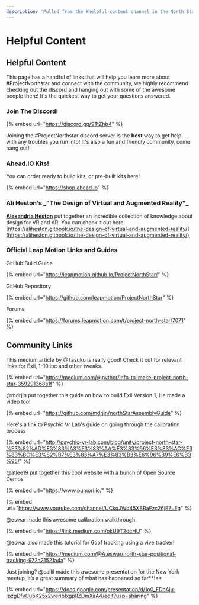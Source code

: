 ```yaml
---
description: 'Pulled from the #helpful-content channel in the North Star Discord'
---
```


# Helpful Content

## Helpful Content

This page has a handful of links that will help you learn more about #ProjectNorthstar and connect with the community, we highly recommend checking out the discord and hanging out with some of the awesome people there! It's the quickest way to get your questions answered.&#x20;

### Join The Discord!

{% embed url="https://discord.gg/9TtZhb4" %}

Joining the #ProjectNorthstar discord server is the **best** way to get help with any troubles you run into! It's also a fun and friendly community, come hang out!

### Ahead.IO Kits!

You can order ready to build kits, or pre-built kits here!

{% embed url="https://shop.ahead.io" %}

### **Ali Heston's **_**"The Design of Virtual and Augmented Reality"**_

[**Alexandria Heston**](https://twitter.com/ali\_heston) put together an incredible collection of knowledge about design for VR and AR. You can check it out here! [https://aliheston.gitbook.io/the-design-of-virtual-and-augmented-reality/](https://aliheston.gitbook.io/the-design-of-virtual-and-augmented-reality/)

### **Official Leap Motion Links and Guides**

GitHub Build Guide

{% embed url="https://leapmotion.github.io/ProjectNorthStar/" %}

GitHub Repository

{% embed url="https://github.com/leapmotion/ProjectNorthStar" %}

Forums

{% embed url="https://forums.leapmotion.com/t/project-north-star/7071" %}

## **Community Links**

This medium article by @Tasuku is really good! Check it out for relevant links for Exii, 1-10.inc and other tweaks.&#x20;

{% embed url="https://medium.com/@pythor/info-to-make-project-north-star-359291368e1f" %}

@mdrjjn put together this guide on how to build Exii Version 1, He made a video too!&#x20;

{% embed url="https://github.com/mdrjjn/northStarAssemblyGuide" %}

Here's a link to Psychic Vr Lab's guide on going through the calibration process

{% embed url="http://psychic-vr-lab.com/blog/unity/project-north-star-%E3%82%AD%E3%83%A3%E3%83%AA%E3%83%96%E3%83%AC%E3%83%BC%E3%82%B7%E3%83%A7%E3%83%B3%E6%96%B9%E6%B3%95/" %}

@atlee19 put together this cool website with a bunch of Open Source Demos

{% embed url="https://www.pumori.io/" %}

{% embed url="https://www.youtube.com/channel/UCkoJWd45XBRaFzc26jE7uEg" %}

@eswar made this awesome calibration walkthrough&#x20;

{% embed url="https://link.medium.com/okU9T2dcHU" %}

@eswar also made this tutorial for 6dof tracking using a vive tracker!

{% embed url="https://medium.com/@A.eswar/north-star-positional-tracking-972a21521a4a" %}

Just joining? @callil made this awesome presentation for the New York meetup, it’s a great summary of what has happened so far**!**

{% embed url="https://docs.google.com/presentation/d/1o0_FDbAju-IpzgDfvCubK25x2weribIxgpIIZDmXaA4/edit?usp=sharing" %}
